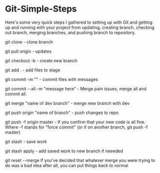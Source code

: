 # Git-Simple-Steps

 Here's some very quick steps I gathered to setting up with Git and getting up and running with your project from updating, creating branch, checking out branch, merging branches, and pushing branch to repository. 

git clone - clone branch

git pull origin - updates

git checkout  -b - create new branch

git add . - add files to stage

git commit -m "" - commit files with messages

git commit --all -m "message here" - Merge pain issues, merge all and commit all.

git merge "name of dev branch" - merge new branch with dev

git push origin "name of branch" - push changes to repo

git push -f origin master - If you confirm that your new code is all fine. 
Where -f stands for "force commit" (or if on another branch, git push -f <repo name> master)

git stash - save work

git stash apply - add saved work to new branch if neeeded

git reset --merge  If you've decided that whatever merge you were trying to do was a bad idea after all, you can put things back to normal 



